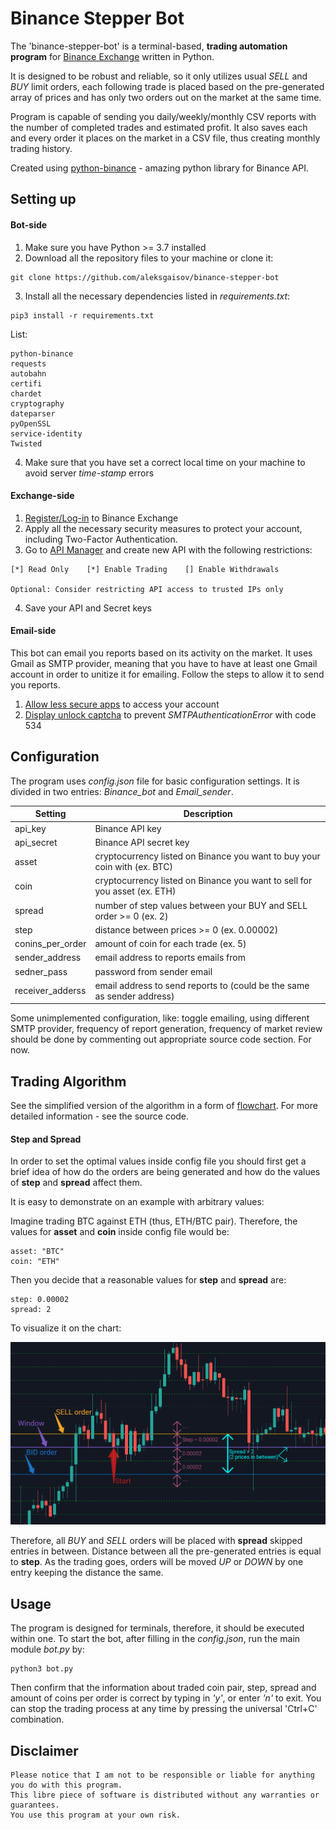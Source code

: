 # Binance Stepper Bot

The 'binance-stepper-bot' is a terminal-based, **trading automation program** for [Binance Exchange](https://www.binance.com/en) written in Python.

It is designed to be robust and reliable, so it only utilizes usual _SELL_ and _BUY_ limit orders, each following trade is placed based on the pre-generated array of prices and has only two orders out on the market at the same time.

Program is capable of sending you daily/weekly/monthly CSV reports with the number of completed trades and estimated profit. It also saves each and every order it places on the market in a CSV file, thus creating monthly trading history.

Created using [python-binance](https://github.com/sammchardy/python-binance) - amazing python library for Binance API.

## Setting up

#### Bot-side

1. Make sure you have Python >= 3.7 installed
2. Download all the repository files to your machine or clone it:

```
git clone https://github.com/aleksgaisov/binance-stepper-bot
```
3. Install all the necessary dependencies listed in _requirements.txt_:

```
pip3 install -r requirements.txt
```

List:

```
python-binance
requests
autobahn
certifi
chardet
cryptography
dateparser
pyOpenSSL
service-identity
Twisted
```

4. Make sure that you have set a correct local time on your machine to avoid server _time-stamp_ errors

#### Exchange-side

1. [Register/Log-in](https://accounts.binance.com/en/login) to Binance Exchange
2. Apply all the necessary security measures to protect your account, including Two-Factor Authentication.
3. Go to [API Manager](https://www.binance.com/en/usercenter/settings/api-management) and create new API with the following restrictions:

```
[*] Read Only    [*] Enable Trading    [] Enable Withdrawals

Optional: Consider restricting API access to trusted IPs only
```

4. Save your API and Secret keys

#### Email-side

This bot can email you reports based on its activity on the market. It uses Gmail as SMTP provider, meaning that you have to have at least one Gmail account in order to unitize it for emailing. Follow the steps to allow it to send you reports.

1. [Allow less secure apps](https://www.google.com/settings/security/lesssecureapps) to access your account
2. [Display unlock captcha](https://accounts.google.com/DisplayUnlockCaptcha) to prevent _SMTPAuthenticationError_ with code 534

## Configuration

The program uses _config.json_ file for basic configuration settings. It is divided in two entries: _Binance\_bot_ and _Email\_sender_.

| Setting          | Description                                                               |
|------------------|---------------------------------------------------------------------------|
| api_key          | Binance API key                                                           |
| api_secret       | Binance API secret key                                                    |
| asset            | cryptocurrency listed on Binance you want to buy your coin with (ex. BTC) |
| coin             | cryptocurrency listed on Binance you want to sell for you asset (ex. ETH) |
| spread           | number of step values between your BUY and SELL order >= 0 (ex. 2)        |
| step             | distance between prices >= 0 (ex. 0.00002)                                |
| conins_per_order | amount of coin for each trade (ex. 5)                                     |
| sender_address   | email address to reports emails from                                      |
| sedner_pass      | password from sender email                                                |
| receiver_adderss | email address to send reports to (could be the same as sender address)    |

Some unimplemented configuration, like: toggle emailing, using different SMTP provider, frequency of report generation, frequency of market review should be done by commenting out appropriate source code section. For now.

## Trading Algorithm

See the simplified version of the algorithm in a form of [flowchart](img/flowchart.jpg). For more detailed information - see the source code.

#### Step and Spread

In order to set the optimal values inside config file you should first get a brief idea of how do the orders are being generated and how do the values of **step** and **spread** affect them.

It is easy to demonstrate on an example with arbitrary values:

Imagine trading BTC against ETH (thus, ETH/BTC pair). Therefore, the values for **asset** and **coin** inside config file would be:

```
asset: "BTC"
coin: "ETH"
```

Then you decide that a reasonable values for **step** and **spread** are:

```
step: 0.00002
spread: 2
```

To visualize it on the chart:

![Visualization](img/chart.png)

Therefore, all _BUY_ and _SELL_ orders will be placed with **spread** skipped entries in between. Distance between all the pre-generated entries is equal to **step**. As the trading goes, orders will be moved _UP_ or _DOWN_ by one entry keeping the distance the same. 

## Usage

The program is designed for terminals, therefore, it should be executed within one. To start the bot, after filling in the _config.json_, run the main module _bot.py_ by:

```
python3 bot.py
```

Then confirm that the information about traded coin pair, step, spread and amount of coins per order is correct by typing in _'y'_, or enter _'n'_ to exit. You can stop the trading process at any time by pressing the universal 'Ctrl+C' combination.

## Disclaimer

```
Please notice that I am not to be responsible or liable for anything you do with this program.
This libre piece of software is distributed without any warranties or guarantees.
You use this program at your own risk.
```
